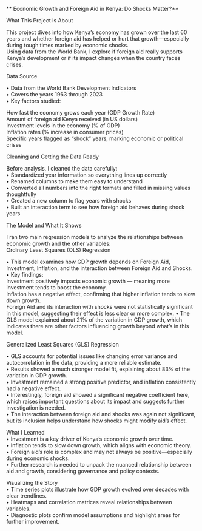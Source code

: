 **
Economic Growth and Foreign Aid in Kenya: Do Shocks Matter?**

What This Project Is About 

This project dives into how Kenya’s economy has grown over the last 60 years and whether foreign aid has helped or hurt that growth—especially during tough times marked by economic shocks.  
Using data from the World Bank, I explore if foreign aid really supports Kenya’s development or if its impact changes when the country faces crises.

Data Source 

•	Data from the World Bank Development Indicators  
•	Covers the years 1963 through 2023  
•	Key factors studied:  

How fast the economy grows each year (GDP Growth Rate)  
Amount of foreign aid Kenya received (in US dollars)  
Investment levels in the economy (% of GDP)  
Inflation rates (% increase in consumer prices)  
Specific years flagged as “shock” years, marking economic or political crises  

Cleaning and Getting the Data Ready 

Before analysis, I cleaned the data carefully:  
•	Standardized year information so everything lines up correctly  
•	Renamed columns to make them easy to understand  
•	Converted all numbers into the right formats and filled in missing values thoughtfully  
•	Created a new column to flag years with shocks  
•	Built an interaction term to see how foreign aid behaves during shock years  

The Model and What It Shows  

I ran two main regression models to analyze the relationships between economic growth and the other variables:  
Ordinary Least Squares (OLS) Regression 

•	This model examines how GDP growth depends on Foreign Aid, Investment, Inflation, and the interaction between Foreign Aid and Shocks.  
•	Key findings:  
Investment positively impacts economic growth — meaning more investment tends to boost the economy.  
Inflation has a negative effect, confirming that higher inflation tends to slow down growth.  
Foreign Aid and its interaction with shocks were not statistically significant in this model, suggesting their effect is less clear or more complex. 
•	The OLS model explained about 21% of the variation in GDP growth, which indicates there are other factors influencing growth beyond what’s in this model.

Generalized Least Squares (GLS) Regression  

•	GLS accounts for potential issues like changing error variance and autocorrelation in the data, providing a more reliable estimate.  
•	Results showed a much stronger model fit, explaining about 83% of the variation in GDP growth.  
•	Investment remained a strong positive predictor, and inflation consistently had a negative effect.  
•	Interestingly, foreign aid showed a significant negative coefficient here, which raises important questions about its impact and suggests further investigation is needed.  
•	The interaction between foreign aid and shocks was again not significant, but its inclusion helps understand how shocks might modify aid’s effect.  

What I Learned  
•	Investment is a key driver of Kenya’s economic growth over time.  
•	Inflation tends to slow down growth, which aligns with economic theory.  
•	Foreign aid’s role is complex and may not always be positive—especially during economic shocks.  
•	Further research is needed to unpack the nuanced relationship between aid and growth, considering governance and policy contexts.  

Visualizing the Story  
•	Time series plots illustrate how GDP growth evolved over decades with clear trendlines.  
•	Heatmaps and correlation matrices reveal relationships between variables.  
•	Diagnostic plots confirm model assumptions and highlight areas for further improvement.  

